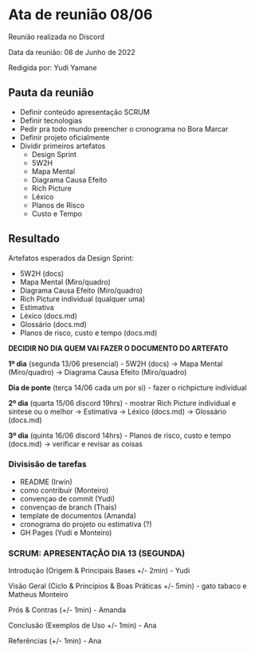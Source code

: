 # Ata de reunião 08/06

Reunião realizada no Discord

Data da reunião: 08 de Junho de 2022

Redigida por: Yudi Yamane

## Pauta da reunião

- Definir conteúdo apresentação SCRUM
- Definir tecnologias
- Pedir pra todo mundo preencher o cronograma no Bora Marcar
- Definir projeto oficialmente
- Dividir primeiros artefatos
  - Design Sprint
  - 5W2H
  - Mapa Mental
  - Diagrama Causa Efeito
  - Rich Picture
  - Léxico
  - Planos de Risco
  - Custo e Tempo

## Resultado

Artefatos esperados da Design Sprint:

- 5W2H (docs) 
- Mapa Mental (Miro/quadro) 
- Diagrama Causa Efeito (Miro/quadro) 
- Rich Picture individual (qualquer uma) 
- Estimativa 
- Léxico (docs.md) 
- Glossário (docs.md) 
- Planos de risco, custo e tempo (docs.md) 

**DECIDIR NO DIA QUEM VAI FAZER O DOCUMENTO DO ARTEFATO**
 
**1º dia** (segunda 13/06 presencial) - 5W2H (docs) -> Mapa Mental (Miro/quadro) -> Diagrama Causa Efeito (Miro/quadro) 

**Dia de ponte** (terça 14/06 cada um por si) - fazer o richpicture individual 

**2º dia** (quarta 15/06 discord 19hrs) - mostrar Rich Picture individual e sintese ou o melhor -> Estimativa -> Léxico (docs.md) -> Glossário (docs.md) 

**3º dia** (quinta 16/06 discord  14hrs) - Planos de risco, custo e tempo (docs.md) -> verificar e revisar as coisas

### Divisisão de tarefas

- README (Irwin) 
- como contribuir (Monteiro) 
- convençao de commit (Yudi) 
- convençao de branch (Thais) 
- template de documentos (Amanda) 
- cronograma do projeto ou estimativa (?) 
- GH Pages (Yudi e Monteiro)

### SCRUM: APRESENTAÇÃO DIA 13 (SEGUNDA)

Introdução (Origem & Principais Bases +/- 2min) - Yudi 

Visão Geral (Ciclo & Princípios & Boas Práticas +/- 5min) - gato tabaco e Matheus Monteiro 

Prós & Contras (+/- 1min) - Amanda 

Conclusão (Exemplos de Uso +/- 1min) - Ana 

Referências (+/- 1min) - Ana